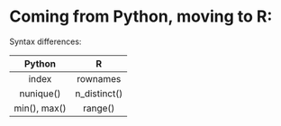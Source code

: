 # Coming from Python, moving to R:

Syntax differences:

| Python | R |
| :-------------: |:-------------:|
| index | rownames |
| nunique() | n_distinct() | 
| min(), max() | range() |